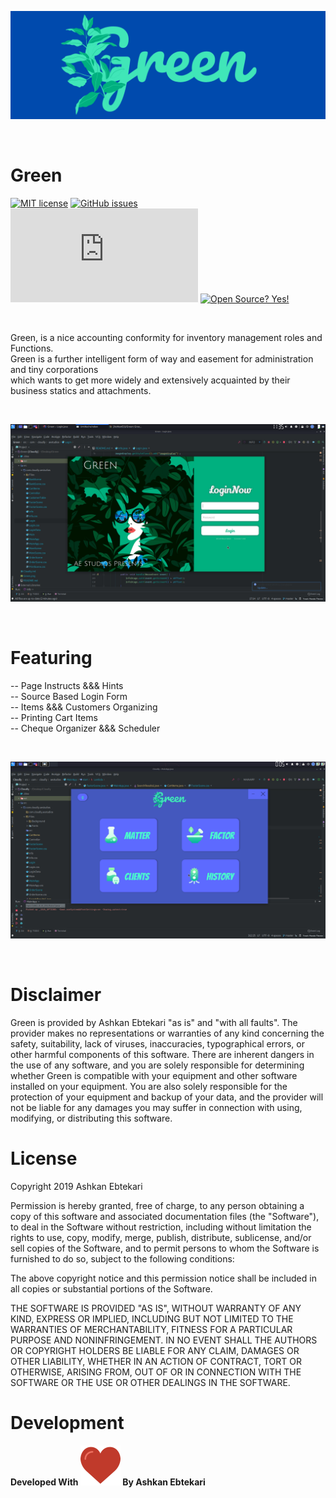 ![Header](Green.png)



</br>

# Green

[![MIT license](https://img.shields.io/badge/License-MIT-blue.svg)](https://lbesson.mit-license.org/)
[![GitHub issues](https://img.shields.io/github/issues/Naereen/StrapDown.js.svg)](https://GitHub.com/Naereen/StrapDown.js/issues/)
[![Only 32 Kb](https://badge-size.herokuapp.com/Naereen/StrapDown.js/master/strapdown.min.js)](https://github.com/Chamepp/Green)
[![Open Source? Yes!](https://badgen.net/badge/Open%20Source%20%3F/Yes%21/blue?icon=github)](https://github.com/Naereen/badges/)

</br>

Green, is a nice accounting conformity for inventory management roles and Functions.</br>
Green is a further intelligent form of way and easement for administration and tiny corporations</br>
which wants to get more widely and extensively acquainted by their business statics and attachments.

</br>

![Header](login.png)

</br>

# Featuring

-- Page Instructs &&& Hints </br>
-- Source Based Login Form </br>
-- Items &&& Customers Organizing </br>
-- Printing Cart Items </br>
-- Cheque Organizer &&& Scheduler </br>

</br>

![Header](appscreen.png)

</br>

# Disclaimer

Green is provided by Ashkan Ebtekari "as is" and "with all faults". The provider makes no representations or warranties of any kind concerning
the safety, suitability, lack of viruses, inaccuracies, typographical errors, or other harmful components of this software.
There are inherent dangers in the use of any
software, and you are solely responsible for determining whether Green is compatible with your equipment and other software installed on your equipment.
You are also solely responsible for the protection of your equipment and backup of your data, and the provider will not be liable for any damages
you may suffer in connection with using, modifying, or distributing this software.

# License

Copyright 2019 Ashkan Ebtekari

Permission is hereby granted, free of charge, to any person obtaining a copy of this software and associated documentation files (the "Software"), to deal in the Software without restriction, including without limitation the rights to use, copy, modify, merge, publish, distribute, sublicense, and/or sell copies of the Software, and to permit persons to whom the Software is furnished to do so, subject to the following conditions:

The above copyright notice and this permission notice shall be included in all copies or substantial portions of the Software.

THE SOFTWARE IS PROVIDED "AS IS", WITHOUT WARRANTY OF ANY KIND, EXPRESS OR IMPLIED, INCLUDING BUT NOT LIMITED TO THE WARRANTIES OF MERCHANTABILITY, FITNESS FOR A PARTICULAR PURPOSE AND NONINFRINGEMENT. IN NO EVENT SHALL THE AUTHORS OR COPYRIGHT HOLDERS BE LIABLE FOR ANY CLAIM, DAMAGES OR OTHER LIABILITY, WHETHER IN AN ACTION OF CONTRACT, TORT OR OTHERWISE, ARISING FROM, OUT OF OR IN CONNECTION WITH THE SOFTWARE OR THE USE OR OTHER DEALINGS IN THE SOFTWARE.

# Development

**Developed With ![Header](LOVE.png)  By Ashkan Ebtekari**

